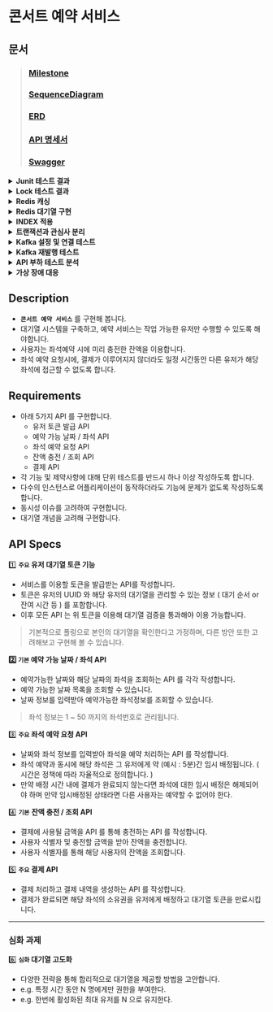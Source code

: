 # 콘서트 예약 서비스

## 문서
> ### [Milestone](https://github.com/users/iPhone-design/projects/2)
> ### [SequenceDiagram](https://sequencediagram.org/index.html?presentationMode=readOnly&shrinkToFit=true#initialData=C4S2BsFMAJA15wcQcB1L1AQY4X1GBQGD03oG1ACxcAcF6QHB7BIOukHge6QAGbAGOsBfR6QR5bBdDoF0NACccAAJgLQA+QDtDgEqHAOosAuaCXJVAKWOBamYziJw-jMAu44EqxwAnj0QKprgD3Hoy3oNGTt+o6cCK44Fem1ZIEa+NgyeiATocAUy9Ai0E4u6kIkMnKUNPTMbOxmKiTCapGk0bSMLBzBzmop1rKkgIMDgDsL0IAtM4A2C9AAFGKAAPOAIJOAN+0AlKFu4cRp0IAznYAzHYH9Q+b5QppF8rlYuASAMROAuIOoaNz8BdLQSyuJnd293ubJVpty3iH57gem-sMXrvuxLIA4Q-B2dYAvy4CDnR3HqU-QV4zcZLGTbMrQQBINdBAAM9gF6axJ1QAh40FAAw9gFQJjpLDZg5YQ6Hw3LItGYvboGToXboHE7e5hCJTfGwhHKOpZaCAF1XADgTv2INLkTMJTjZcW5HXGk22KOgGJmODw+EADTVctaWf7K3bjBlnUxHPkna7A1xXKbeW5BOnCZUyDXmZU0jWWk2AFPHAIaj0EAAb2ARwnhrdLUJyTtBSylHVKYARMYGHWpBqD5QJCOFtQjUb2oK2ePjzMRybQWMWNPBWaFjjDeb22pKxZDdUGvP5Vah2aTdb2k0djiAA)
> ### [ERD](https://dbdiagram.io/d/consert-seat-reservation-service-668d2bd19939893dae72bf91)
> ### [API 명세서](https://documenter.getpostman.com/view/15679108/2sA3dyhWDj)
> ### [Swagger](https://github.com/user-attachments/assets/8638c1ac-4adf-42d8-bbec-c9fd32b3057c)

<details>
<summary><b>Junit 테스트 결과</b></summary>

- 단위 테스트
    - TokenServiceTest
        - ![image](https://github.com/user-attachments/assets/649eaf38-7f5e-4a74-99e5-15765bcc58ec)
    - SeatOptionServiceTest
        - ![image](https://github.com/user-attachments/assets/d7a0ef8d-6d98-471f-9910-b4f0a19f9b65)
    - ReservationServiceTest
        - ![image](https://github.com/user-attachments/assets/d36052d0-e2fe-411f-914f-c6e7f987beba)
    - PaymentServiceTest
        - ![image](https://github.com/user-attachments/assets/c48a90ce-76b0-4298-8487-096ef2e77ede)
    - ConcertOptionServiceTest
        - ![image](https://github.com/user-attachments/assets/3bbf7ef4-7600-4da9-bbef-9c40b139199a)


- 통합 테스트
    - TokenFacadeTest
        - ![image](https://github.com/user-attachments/assets/b270458b-d592-496f-a42b-72871a18ffab)
    - ReservationFacadeTest
        - ![image](https://github.com/user-attachments/assets/48ae86f0-557e-4338-b606-5b3af844ec16)
    - PaymentFacadeTest
        - ![image](https://github.com/user-attachments/assets/ac883506-e18e-4c44-bfa6-da6a318bedfe)
    - CustomerFacadeTest
        - ![image](https://github.com/user-attachments/assets/8bee0e77-45ef-47de-8b82-3298634aa6dc)
    - ConcertFacadeTest
        - ![image](https://github.com/user-attachments/assets/98ce654e-d5c8-4b3e-bff5-f04dd4b4069c)
</details>

<details>
<summary><b>Lock 테스트 결과</b></summary>

- **`적용 전`**
    - 콘서트 좌석 예약 요청
        - ![image](https://github.com/user-attachments/assets/1f4348bf-70dc-463a-b51c-a7c674950d1b)
      
    - 결제
        - ![image](https://github.com/user-attachments/assets/ceba8a6c-863c-4e19-9a21-a52a2e98eef1)

***

- **`비관적락`**

    - 콘서트 좌석 예약 요청
        - ![image](https://github.com/user-attachments/assets/cbe6117b-ab63-4f99-b4b3-75f38fd2a359)
     
    - 콘서트 좌석 예약 요청 테스트 코드
        - ![image](https://github.com/user-attachments/assets/7b181e5b-375a-4fc8-9991-ab875adf933c)



    - 결제
        - ![image](https://github.com/user-attachments/assets/2c43129a-6717-4df6-beea-07a7eb3a3f4b)

    - 결제 테스트 코드
        - ![image](https://github.com/user-attachments/assets/9df23872-b259-4403-aa5f-093ddda2742d)

***

- **`낙관적락`**
    - 콘서트 좌석 예약 요청
        - ![image](https://github.com/user-attachments/assets/9ca66541-c3f3-4740-8bc0-26c9063e17b2)
            - 낙관적락 오류는 발생하나 성공 Case가 없음

    - 콘서트 좌석 예약 요청 테스트 코드
        - ![image](https://github.com/user-attachments/assets/69f9c824-df3d-4c15-9773-ada46a888a20)
        - ![image](https://github.com/user-attachments/assets/518c28a2-2663-4672-86d4-18e7105640a8)
        - ![image](https://github.com/user-attachments/assets/9710aa69-d192-4e7b-aefb-3acdd846495e)

***

- **요약 : 비관적락은 적용 후 성공 Case까지 완료함. 낙관적락은 적용까지는 완료하였으나 retry 부분에 대해 추가 공부가 필요한 것 같다.. 그래서 본 로직에는 비관적락을 적용한 상태입니다.**
    - 비관적락 통합 테스트
    - ![image](https://github.com/user-attachments/assets/fcdc6738-3977-4fee-99c5-5aa5eed76549)
</details>

<details>
<summary><b>Redis 캐싱</b></summary>

- **`적용 부분과 이유`**
    - 콘서트 예약 가능 날짜와 같은 데이터는 자주 수정되지 않고, 주로 조회되는 데이터입니다. Redis 캐시는 이러한 자주 수정되지 않는 데이터에 적합하다 생각합니다. 현재는 콘서트 예약 가능 날짜 데이터가 많지 않지만 앞으로 데이터의 양이 많아질 수 록 퍼포먼스가 더욱 극대화될 것이라고 예상합니다.
      
- **`적용전 후 비교`**
    - 예약 가능 콘서트 조회
        - ![image](https://github.com/user-attachments/assets/5374e085-ac22-4c93-95a6-eeea0e28106e)
</details>

<details>
<summary><b>Redis 대기열 구현</b></summary>

- **`AS-IS`**
    - 기존 스케줄러는 토큰 만료와 예약 미완료 시 좌석을 활성화하는 로직이 하나로 통합되어 있었습니다. 이로 인해 데이터가 증가할 경우 데이터베이스에 큰 부하를 초래할 것으로 예상되며, 쿼리의 의존성도 매우 커졌습니다. 이러한 문제를 해결하기 위해, 스케줄러의 로직을 다음과 같이 조정할 필요가 있습니다.
        - **로직 분리** : 토큰 만료 처리와 예약 미완료 좌석 활성화 처리를 각각 별도의 스케줄러로 분리하여 데이터베이스에 가해지는 부하를 줄입니다. 이 방법은 각 작업을 독립적으로 관리할 수 있게 하여 성능 최적화를 도와줍니다.
        - **캐시 활용** : Redis와 같은 캐시 솔루션을 활용하여 데이터베이스 조회 빈도를 줄입니다. 특히 자주 조회되는 데이터와 같이 변동이 적은 정보를 캐시에 저장하여 데이터베이스의 부하를 줄이고 쿼리 성능을 개선할 수 있습니다.
        - **쿼리 최적화** : 데이터베이스 쿼리를 최적화하여 불필요한 자원 소모를 줄입니다. 쿼리 성능을 향상시키기 위해 인덱스를 추가하거나 쿼리를 재작성하여 데이터베이스의 응답 속도를 개선할 수 있습니다.
    - 쿼리
        - ![image](https://github.com/user-attachments/assets/3981ecc8-0b81-45f0-a95b-4fc9b57d2ae4)

        - ![image](https://github.com/user-attachments/assets/aa80acd7-0490-48ed-aa7e-9b12c8802069)

    - 로직
        - ![image](https://github.com/user-attachments/assets/d80c468d-50d1-4427-a87d-75e6ac6b3b13)

- **`TO-BE`**
    - 기존의 스케줄러는 토큰 만료와 예약 미완료 시 좌석 활성화를 하나의 로직으로 처리했습니다. 이로 인해 데이터베이스에 높은 부하가 발생하고, 쿼리에 대한 의존성이 커졌습니다. 이를 해결하기 위해 다음과 같이 조정했습니다.
        - 토큰 만료 처리와 예약 미완료 좌석 활성화를 **별도의 스케줄러로 분리**했습니다.
        - 각 스케줄러는 **독립적**으로 작동하며, **특정 작업만**을 처리합니다.
        - 로직 분리로 인해 **데이터베이스의 부하가 줄어들고**, 각 작업에 대한 **성능 최적화가 가능**해졌습니다.
      
- **`결과`**
    - 현재의 결과는 더미 데이터가 많지 않아 효과적이다 볼 수는 없지만 추후에 데이터가 많아질 수 록 성능이 더 욱 좋아질 것으로 예상합니다.
        - 토큰 만료와 좌석 활성화 시키는 스케줄러 (DB)
            - ![image](https://github.com/user-attachments/assets/46447b1a-f710-4962-92de-56c744a886f7)
          
        - 대기열 토큰을 활성화 시키는 스케줄러 (Redis)
            - ![image](https://github.com/user-attachments/assets/94e18b42-2a6a-4360-813c-6439e400bd8b)

        - 토큰 만료와 좌석 활성화 시키는 스케줄러 (Redis)
            - ![image](https://github.com/user-attachments/assets/297a73df-cba6-4790-bec8-4ec0b2d594c6)
    - 로직
        - ![image](https://github.com/user-attachments/assets/eac7aaee-dc0e-4f9d-b08e-567ecbd4adc5)
        - ![image](https://github.com/user-attachments/assets/fe5102db-9825-41f3-8d10-f8a09faf6ec6)
</details>

<details>
<summary><b>INDEX 적용</b></summary>
    
- **`AS-IS`**
    - **예약 가능 날짜**
        - 실행계획
            - ![image](https://github.com/user-attachments/assets/8d2a0d4f-6876-4bb1-a841-527ab539e61b)
        - 소요시간
            - ![image](https://github.com/user-attachments/assets/aa86a4e7-6be5-43b2-987d-a4d2d95a218a)

    - **예약 가능 좌석**
        - 실행계획
            - ![image](https://github.com/user-attachments/assets/2e09a82b-729f-478c-bcd9-2aca00dd77d5)
        - 소요시간
            - ![image](https://github.com/user-attachments/assets/26ceefae-8c95-4056-a86e-c0968c21e09f)

- **`TO-BE`**
    - **예약 가능 날짜** : 예약 가능 날짜를 조회할 때, 대량의 콘서트 데이터 중에서 날짜 기준으로 조회하기 때문에 날짜에 대한 정보를 빠르게 필터 하기 위해 인덱스를 사용해야 한다고 생각하여 적용하였습니다.
        - 인덱스
            - [CONCERT_OPTION](https://github.com/iPhone-design/hhplus-concert-reservation-java/pull/33/commits/82f64bb4298cf7d10882d9e397a1a585c0053813)
        - 실행계획
            - ![image](https://github.com/user-attachments/assets/1ec77d86-a6e1-43cd-a4ca-7f49c5697b2e)
        - 소요시간
            - ![image](https://github.com/user-attachments/assets/9c484c03-f0ef-483b-b70a-37e3f18f3412)
              
    - **예약 가능 좌석** : 예약 가능 날짜를 조회할 때, 대량의 좌석 데이터 중에서 활성화 상태와 특정 콘서트 옵션 ID 기준으로 조회하기 때문에 상태, 콘서트 옵션 ID의 복합 인덱스를 사용해야 한다고 생각하여 적용하였습니다.
        - 인덱스
            - [SEAT_OPTION](https://github.com/iPhone-design/hhplus-concert-reservation-java/pull/33/commits/17c2d617a1845187204892a5d6a66992ed772949#diff-39601111723397cde51fa9421ae3bcba523479b69d6ad24231bdf8df9ff638a6)
        - 실행계획
            - ![image](https://github.com/user-attachments/assets/bdf147fd-f6f3-4c04-9347-5d99bb0e319b)
        - 소요시간
            - ![image](https://github.com/user-attachments/assets/c204bef7-c93f-492b-9c0f-52e4fed32536)
      
- **`결과`**
    - 예약 가능 날짜 : **68.64%** 소요 시간 개선
    - 예약 가능 좌석 : **55.55%** 소요 시간 개선
</details>

<details>
<summary><b>트랜잭션과 관심사 분리</b></summary>
    
- 분리할 필요가 있는 트랜잭션
    - 결제
        - 분리 필요성
            - 포인트 차감 로직과 결제 처리 로직이 하나의 트랜잭션 내에 포함되어 있을 경우, 결제 처리 로직이 실패하면 전체 결제가 실패하는 문제가 발생할 수 있습니다. 특히, 결제 처리 로직이 외부 API와 연동되어 있다면, 외부 API의 문제로 인해 결제가 실패할 경우 결제 시스템 전체에 영향을 미칠 수 있는 심각한 문제가 발생할 수 있습니다.
        - 로직
            - **`AS-IS`**
                - ```
                  // 트랜잭션 시작
                  예약 상태 값 변경
                  이용자 금액 사용
                  활성화 토큰 삭제
                  결제
                  // 트랜잭션 끝
                  ```
     
                - ![image](https://github.com/user-attachments/assets/be4cbdea-977d-4df1-ac2f-66a9e2534b62)
                  
            - **`TO-BE`**
                - ```
                  // 트랜잭션 시작
                  예약 상태 값 변경
                  이용자 금액 사용
                  활성화 토큰 삭제
                  // 트랜잭션 끝
                    
                  결제
                  ```
                - ![image](https://github.com/user-attachments/assets/bfdeb191-6ad2-4135-bc9e-2ef1c998816c)
                - ![image](https://github.com/user-attachments/assets/1daf7ec1-a899-4c47-a11f-a41dae9e209f)

    - 예약
        - 분리 필요성
            - 예약 정보를 저장하는 로직이 실패할 경우, 자리 임시 배정 처리가 롤백되는 문제가 발생할 수 있습니다. 이로 인해 사용자가 선택한 자리가 해제되어 혼란이 생길 수 있습니다. 또한, 이후 예약 정보를 처리하는 서비스가 분리되면 이러한 문제는 더 심각해질 수 있으며, 시스템 전반에 걸쳐 일관성을 유지하기 어려워질 수 있습니다.
        - 로직
            - **`AS-IS`**
                - ```
                  // 트랜잭션 시작
                  좌석 상태 값 변경
                  예약
                  // 트랜잭션 끝
                  ```
                - ![image](https://github.com/user-attachments/assets/1fc53a5c-dd94-42b9-a32b-2fb33b5124f8)

            - **`TO-BE`**
                - ```
                  // 트랜잭션 시작
                  좌석 상태 값 변경
                  // 트랜잭션 끝
    
                  예약
                  ```
                - ![image](https://github.com/user-attachments/assets/96a534f4-bbf8-4b7d-9e55-f04a8bf09ecb)
                - ![image](https://github.com/user-attachments/assets/ccfa3746-521c-4db1-ac4f-7908cea2f949)
</details>

<details>
<summary><b>Kafka 설정 및 연결 테스트</b></summary>
    
- **[Step17](https://github.com/iPhone-design/hhplus-concert-reservation-java/pull/35)**
    
- **[Kafka 설정](https://github.com/iPhone-design/hhplus-concert-reservation-java/pull/35/commits/24fc0026bdd511a0cbf04aa022d8bdd6afed8335)**

- **`Kafka 메시지 발행 및 소비 테스트 결과`**
    - ![image](https://github.com/user-attachments/assets/ae09ff84-3db4-4978-9144-c2b149083bb3)
</details>

<details>
<summary><b>Kafka 재발행 테스트</b></summary>

- **[Step18](https://github.com/iPhone-design/hhplus-concert-reservation-java/pull/36)**

- **`Outbox 재발행 테스트 결과`**
    - ![image](https://github.com/user-attachments/assets/ee5ec739-4603-4708-9b7d-3d67afebb4b4)
    - ![image](https://github.com/user-attachments/assets/277c34a5-ce5b-4640-a529-e63cc7794fed)


</details>

<details>
<summary><b>API 부하 테스트 분석</b></summary>
    
# API 부하 테스트 분석 보고서
- **테스트 목적**
	- 이 문서의 목적은 콘서트 예약 서비스 API의 성능, 안정성, 확장성을 평가하기 위해 부하 테스트와 최고 부하 테스트를 수행한 결과를 분석하는 것입니다. 이를 통해 시스템이 예상되는 트래픽을 얼마나 잘 처리할 수 있는지, 급증하는 트래픽 상황에서 안정적으로 동작할 수 있는지를 확인하고, 개선이 필요한 부분을 제시합니다.

- **테스트 도구 및 환경**
	- **K6** : 부하 테스트 도구로, 다양한 사용자 시나리오를 시뮬레이션하여 API의 성능을 평가합니다.
	- **InfluxDB** : 테스트 결과를 수집하고 저장하는 데 사용된 시계열 데이터베이스입니다.
	- **Grafana** : 시각화 도구로, InfluxDB에 저장된 데이터를 분석하고 대시보드에서 실시간으로 모니터링합니다.

- **주요 성능 지표 (K6 지표의 의미)**
	- **Checks**
		- checks : 성공률과 실패율을 보여주는 중요한 지표로, 성능과 관련된 다양한 조건이 충족되었는지 확인할 수 있습니다.
	- **Data Received / Data Sent**
		- data_received : 서버가 받은 총 데이터 양과 초당 받은 데이터 양을 나타냅니다.
		- data_sent : 클라이언트가 서버로 보낸 총 데이터 양과 초당 보낸 데이터 양을 나타냅니다.
	- **HTTP Request Metrics** : 각 요청의 지연 시간, 연결 시간, 전송 시간 등을 측정하여 응답 시간의 품질을 평가합니다.
		- http_req_blocked : 요청이 차단된 평균 시간, 최소, 중앙값, 최대값 등을 나타냅니다.
		- http_req_connecting : 서버와 연결을 수립하는 데 걸린 평균 시간입니다.
		- http_req_duration : 요청이 시작된 순간부터 완료되기까지 걸린 총 시간입니다. 이 값이 크면 서버의 응답이 느리다는 것을 의미합니다.
		- http_req_failed : 총 요청 중 실패한 요청의 비율입니다.
		- http_req_waiting : 클라이언트가 응답을 기다린 시간입니다.
		- http_req_receiving : 서버로부터 응답을 받은 시간입니다.
		- http_req_sending : 클라이언트가 요청을 서버로 보내는 데 걸린 시간입니다.
	- **Virtual Users (VUs)** : 테스트 동안 활성화된 가상 사용자 수를 통해 서버의 부하 처리 능력을 평가합니다.
		- vus : 테스트 동안 활성화된 가상 사용자의 수입니다. 최소값과 최대값도 함께 나타납니다.
		- vus_max : 테스트 동안 동시 활성화된 최대 가상 사용자 수입니다.

- **테스트 시나리오**
	- **Load Test (부하 테스트)**
		- **목적** : 일정한 트래픽 하에서 시스템의 안정성과 성능을 평가합니다.
		- **시나리오** : 가상의 사용자를 점진적으로 증가시키면서 시스템이 정상적으로 동작하는지 평가합니다.
		- **설정** : 1분간 50명, 3분간 100명, 1분간 150명의 가상 사용자 유지 이후 2분간 사용자를 0으로 감소시킵니다.
	-  **Peak Test (최고 부하 테스트)**
		- **목적** : 급증하는 트래픽 상황에서 시스템이 어떻게 반응하는지를 평가합니다.
		- **시나리오** : 사용자를 급격히 증가시켜 최고 부하 상태에서 시스템의 성능을 확인합니다.
		- **설정** : 2분간 100명, 2분간 500명, 1분간 1000명(피크 상태)의 가상 사용자 유지이후 사용자를 단계적으로 감소시킵니다.
  	 ```
	    	// Load 테스트 설정
		export let options = {
		    stages: [
			{ duration: '1m', target: 50 },   // 1분 동안 50명의 가상 사용자를 유지
			{ duration: '3m', target: 100 },  // 3분 동안 100명의 가상 사용자를 유지
			{ duration: '1m', target: 150 },  // 1분 동안 150명의 가상 사용자를 유지
			{ duration: '2m', target: 0 }     // 2분 동안 가상 사용자 수를 0으로 감소
		    ],
		};
		
		// Peak 테스트 설정
		export let options = {
		    stages: [
			{ duration: '2m', target: 100 },  // 2분 동안 100명의 가상 사용자를 유지
			{ duration: '2m', target: 500 },  // 2분 동안 가상 사용자를 500명으로 급증
			{ duration: '1m', target: 1000 }, // 1분 동안 가상 사용자를 1000명으로 급증 (피크)
			{ duration: '2m', target: 500 },  // 2분 동안 가상 사용자 수를 500명으로 감소
			{ duration: '2m', target: 100 },  // 2분 동안 100명의 가상 사용자를 유지
			{ duration: '2m', target: 0 }     // 2분 동안 가상 사용자 수를 0으로 감소
		    ],
		};
	```
      

- **테스트 결과 분석**
	- **유저 토큰 발급 API (POST /redis/issue)**
		- **Load Test 결과**
  			- ![image](https://github.com/user-attachments/assets/319dd709-8ee5-4924-8dde-16eb5ca7b551)
			- **성공률** : 100% (모든 요청이 성공적으로 처리됨)
			- **처리량** : 초당 약 52개의 요청을 처리하여 총 22,169개의 요청을 처리함
			- **응답 시간**
				- 평균 : 415.34ms
				- 중앙값 : 237.12ms
				- 90번째 백분위수 : 1.01s
				- 95번째 백분위수 : 1.13s
			- **분석** : 평균 응답 시간이 415.34ms로 양호한 편이나, 90번째와 95번째 백분위수에서 1초 이상 걸리는 경우가 나타났습니다. 이는 특정 시점에서 서버의 부하가 증가했음을 시사하며, 이러한 경우에 대한 최적화가 필요합니다.
		- **Peak Test 결과**
  			- ![image](https://github.com/user-attachments/assets/5fb9ff87-a3f1-4833-a885-181f4f7ce7a0)
			- **성공률** : 100% (모든 요청이 성공적으로 처리됨)
			- **처리량** : 초당 약 72개의 요청을 처리하여 총 47,845개의 요청을 처리함
			- **응답 시간**
				- 평균 : 3.76s
				- 중앙값 : 2.66s
				- 90번째 백분위수 : 8.77s
				- 95번째 백분위수 : 10.02s
			- **분석** : 피크 부하 상황에서 평균 응답 시간이 크게 증가하였으며, 95번째 백분위수에서 10초 이상의 응답 지연이 발생했습니다. 이는 시스템이 피크 부하를 처리하는 데 어려움을 겪고 있음을 나타내며, 특히 높은 트래픽에 대한 대응 방안이 필요합니다.
	- **예약 날짜 가능 조회 API (GET /concert/dates)**
		- **Load Test 결과**
  			- ![image](https://github.com/user-attachments/assets/f073bbc6-741c-4392-a888-d8a444b70577)
			 - **성공률** : 100% (모든 요청이 성공적으로 처리됨)
			 - **처리량** : 초당 약 73개의 요청을 처리하여 총 30,092개의 요청을 처리함
			 - **응답 시간**
				- 평균 : 6.26ms
				- 중앙값 : 5.62ms
				- 90번째 백분위수 : 10.92ms
				- 95번째 백분위수 : 12.87ms
			- **분석**: 응답 시간이 매우 짧아, 부하 테스트에서 우수한 성능을 보였습니다. API의 효율성과 네트워크 상태가 양호함을 알 수 있습니다.
		- **Peak Test 결과**
  			- ![image](https://github.com/user-attachments/assets/ee3ddc88-4ebc-4adc-8ae6-20eb05fb444c)
			- **성공률** : 100% (모든 요청이 성공적으로 처리됨)
			- **처리량** : 초당 약 325개의 요청을 처리하여 총 215,331개의 요청을 처리함
			- **응답 시간**
				- 평균 : 12.1ms
				- 중앙값 : 10.55ms
				- 90번째 백분위수 : 22.24ms
				- 95번째 백분위수 : 26.83ms
			- **분석** : 피크 부하 상황에서도 응답 시간이 12.1ms로 매우 짧았습니다. 다만, 95번째 백분위수에서 응답 시간이 26.83ms로 증가하였으며, 이는 매우 높은 트래픽에서도 우수한 성능을 유지하고 있음을 나타냅니다.
	- **콘서트 예약 API (POST /concert/reservation)**
		- **Load Test 결과**
			- ![image](https://github.com/user-attachments/assets/f41e756d-b641-40f2-b874-efa6064b9705)
			- **성공률** : 33.64% (이미 예약된 좌석인 경우에 실패)
			- **처리량** : 초당 약 73개의 요청을 처리하여 총 31,086개의 요청을 처리함
			- **응답 시간**
				- 평균 : 6.07ms
				- 중앙값 : 5.36ms
				- 90번째 백분위수 : 10.37ms
				- 95번째 백분위수 : 12.87ms
			- **분석** : API는 높은 속도로 요청을 처리하고 있으며, 성능적으로 큰 문제는 없습니다. 그러나, 이미 예약된 좌석에 대해 반복적으로 실패하는 요청이 발생하고 있으므로, 성공률을 개선하기 위해 예약 프로세스의 최적화가 필요합니다. 예를 들어, 좌석 예약 상태를 미리 캐싱하여 중복 요청을 줄이는 방법이나, 사용자 인터페이스에서 예약 가능 여부를 실시간으로 업데이트하는 기능을 고려할 수 있습니다.
		- **Peak Test 결과**
			- ![image](https://github.com/user-attachments/assets/d45c71b2-472b-408f-b5bd-fd319af4cf5e)
			- **성공률** : 28.63% (이미 예약된 좌석인 경우에 실패)
			- **처리량** : 초당 약 292개의 요청을 처리하여 총 193,104개의 요청을 처리함
			- **응답 시간**
				- 평균 : 29.53ms
				- 중앙값 : 5.95ms
				- 90번째 백분위수 : 29.17ms
				- 95번째 백분위수 : 56.11ms
			- **분석** : Peak Test에서는 트래픽 급증으로 인한 서버 부하가 증가하면서 성공률이 떨어지고, 응답 시간의 변동성이 커졌습니다. 이는 시스템이 현재 상태로는 급격한 트래픽 변화에 충분히 대응하지 못하고 있음을 시사합니다. 성공률과 응답 시간을 개선하기 위해 서버 용량 확장, 데이터베이스 최적화, 캐싱 전략 강화 등 다양한 개선 방안을 검토할 필요가 있습니다.

- **종합 분석**
	- **성공률 및 실패율**
		- **성공률**: 모든 API가 Load Test와 Peak Test 모두에서 100% 성공률을 기록했습니다. 이는 전반적으로 안정적인 성능을 보여줍니다. `피크 부하`에서의 응답 시간과 성공률 문제는 다루어야 할 부분입니다. 특히 `POST /concert/reservation API`는 이미 예약된 좌석에 대한 중복 요청이 실패하는 문제가 있으며, 이는 성공률에 영향을 미치고 있습니다.
	- **응답 시간**
		- **POST /redis/issue API**: Load Test에서는 평균 응답 시간이 415.34ms로 양호했지만, Peak Test에서 평균 응답 시간이 3.76s로 크게 증가했습니다. 95번째 백분위수에서 10초 이상의 응답 지연이 발생하여 피크 부하 상황에서의 성능 저하가 두드러집니다. 이는 데이터베이스 및 서버 자원의 추가적인 최적화가 필요함을 의미합니다.
		- **GET /concert/dates API**: Load Test와 Peak Test 모두에서 매우 짧은 응답 시간을 유지하고 있어 성능이 우수합니다. 응답 시간의 일관성을 유지하는 것은 중요한 성과입니다.
	- **서버 부하 처리 능력**
		- **GET /concert/dates API**: 피크 부하에서도 우수한 성능을 유지하며, 서버가 높은 부하를 잘 처리하고 있음을 보여줍니다.
		- **POST /redis/issue API**: Peak Test에서 처리량 증가와 함께 성능 저하가 발생했습니다. 이는 트래픽 급증에 대한 서버의 처리 능력이 한계에 달했음을 시사합니다. 캐싱 전략 강화, 데이터베이스의 수평적 확장, 리소스 할당 최적화 등을 고려해야 합니다.
	- **네트워크 성능**
		- 모든 API에서 네트워크 성능은 대체로 안정적이었습니다. 그러나 피크 부하 상황에서의 연결 시간 및 전송 시간 분석이 추가로 필요합니다. 특히 데이터베이스와의 연결 성능 개선이 중요할 수 있습니다.
	- **데이터 전송 효율성**
		- 데이터 전송은 전반적으로 효율적으로 관리되고 있는 것으로 보입니다. 그러나 피크 부하에서 데이터 전송 최적화를 위해 데이터 압축이나 전송 경량화 방안을 검토할 필요가 있습니다. 데이터 전송량이 급격히 증가할 경우, 데이터 전송을 최적화하여 성능을 개선할 수 있습니다.
- **개선 방안**
	- **서버 및 데이터베이스 최적화**: `POST /redis/issue API`의 경우, 데이터베이스 연결 풀 조정, 쿼리 최적화, 인덱싱 개선 등을 통해 성능을 개선합니다. 서버 용량을 확장하고, 수평적 확장을 통해 피크 부하 상황에서도 안정성을 유지할 수 있도록 합니다.
	- **캐싱 전략 강화**: 자주 조회되는 데이터나 상태 정보를 캐싱하여 데이터베이스의 부하를 줄이고, 응답 시간을 단축시킬 수 있습니다. 특히 `POST /concert/reservation API`에서 예약 상태를 캐싱하여 중복 요청을 줄이는 방안을 고려합니다.
	- **트래픽 관리 및 부하 분산**: 로드 밸런서를 활용하여 트래픽을 분산시키고, 특정 시간대의 트래픽 패턴을 분석하여 최적의 부하 분산 전략을 수립합니다.
	- **네트워크 성능 향상**: 네트워크 구성 및 데이터 전송 효율성을 개선하여, 데이터베이스와의 연결 시간을 단축시키고, 전송 지연을 최소화합니다.
	- **데이터 전송 최적화**: 데이터 압축 기술을 적용하여 데이터 전송량을 줄이고, 경량화된 데이터 포맷을 사용하여 성능을 향상시킵니다.
</details>

<details>
<summary><b>가상 장애 대응</b></summary>
    
# 장애 대응 보고서
- **장애 개요**
	- 장애 발생 서비스 : 콘서트 예약 시스템 API
	- 장애 발생 일시 : 2024년 8월 22일 19 :30
	- 장애 복구 일시 : 2024년 8월 22일 20 :45
	- 장애 지속 시간 : 1시간 15분
	- 장애 유형 : 데이터베이스 연결 장애
	
- **장애 발생 원인**
	- 데이터베이스 연결 풀 설정 오류 : 연결 풀(pool)의 설정 오류로 인해 비정상적으로 많은 연결이 생성되었고, 이로 인해 데이터베이스의 자원이 고갈되었습니다.
	- 과도한 트래픽 : 해당 시간대에 예상치를 초과하는 과도한 트래픽이 발생하였고, 데이터베이스 서버가 이를 처리하지 못해 연결이 끊기면서 API 서버가 정상적으로 요청을 처리하지 못했습니다.
	- 시스템 설계 문제 : 트래픽 급증에 대비한 충분한 시스템 설계가 미비하여 서버 자원의 효율적 분배 및 확장이 이루어지지 않았습니다.
		
- **장애 영향**
	- 유저 불편 : 장애가 발생한 1시간 15분 동안 사용자들은 콘서트 예약을 진행할 수 없었습니다.
	- 예약 요청 실패 : 약 5,000건의 예약 요청이 실패하였으며, 이로 인해 서비스 이용에 불편을 겪은 사용자가 다수 발생했습니다.
	- 비즈니스 손실 : 평균 콘서트 티켓 가격이 100,000원이며, 일반적인 예약 성공률이 60%임을 감안할 때 약 3,000건의 판매가 이루어질 것으로 추정됩니다. 이를 바탕으로 예상 손실 금액은 3억 원으로 산출됩니다.

- **장애 대응 절차**
	- 장애 탐지 및 알림 : 19 :30에 장애가 발생한 직후 시스템 모니터링 툴을 통해 장애가 탐지되었습니다. 관련 팀에게 자동 알림이 전송되었습니다.
	- 장애 원인 분석 : 초기 분석 결과 데이터베이스 연결 문제로 판단되어 해당 서버 및 연결 풀 설정을 점검하였습니다.
	- 응급 조치 : 연결 풀 설정을 임시로 수정하고, 데이터베이스 서버를 재시작하여 장애를 우선적으로 해결하였습니다.
	- 복구 및 확인 : 20 :45에 시스템이 정상화되었음을 확인하고, 추가적인 트래픽 테스트를 통해 복구 상태를 점검하였습니다.

- **장애 방지 정책**
	- 숏텀 (Short-term)
		- 데이터베이스 연결 풀 설정 조정 : 불필요한 연결 생성을 방지하기 위해 연결 풀 설정을 조정하고, 필요 시 최대 연결 수를 제한하여 자원 고갈을 방지합니다.
		- 모니터링 강화 : 트래픽 급증 시 알림을 받을 수 있는 모니터링 시스템을 강화하고, 실시간으로 트래픽 상태를 모니터링할 수 있는 대시보드를 추가로 구축합니다.
		- 장애 대응 절차 정립 및 교육 : API 서버 장애 발생 시 빠르게 대응할 수 있도록 장애 대응 절차를 재정립하고, 이를 바탕으로 팀원들을 대상으로 정기적인 교육을 실시합니다.

	- 미드텀 (Mid-term)
		- 서버 용량 확장 : 데이터베이스 서버의 용량을 확장하고, 서버 리소스의 효율적 배분을 통해 트래픽 증가에 대응할 수 있도록 시스템을 업그레이드합니다.
		- 트래픽 패턴 분석 및 분산 : 특정 시간대에 트래픽이 집중되는 패턴을 분석하여, 트래픽 분산을 위한 로드 밸런싱 및 캐싱 전략을 도입합니다.
		- 쿼리 최적화 : 데이터베이스 쿼리의 효율성을 향상시키기 위한 최적화 작업을 수행하고, 자주 조회되는 데이터에 대해 캐싱을 적용하여 데이터베이스 부하를 줄입니다.

	- 롱텀 (Long-term)
		- 서버 이중화 및 자동 페일오버(failover) 시스템 도입 : 장애 발생 시에도 서비스가 중단되지 않도록 이중화 및 자동 페일오버 시스템을 도입합니다.
		- 클라우드 기반 자원 할당 시스템 : 트래픽 변화에 따라 자원을 탄력적으로 할당할 수 있는 클라우드 기반의 시스템을 도입하여 유연하게 대응할 수 있도록 합니다.
		- 주기적인 모의 훈련 : 장애 상황에 대한 주기적인 모의 훈련을 통해 장애 대응 능력을 강화하고, 실질적인 장애 대응 절차를 지속적으로 점검합니다.

- **결론 및 교훈**
	- 이번 장애는 트래픽 급증에 대한 대비가 충분하지 못한 점과 데이터베이스 연결 풀 설정의 미비로 인해 발생했습니다. 장애가 발생한 기간 동안 사용자들에게 큰 불편을 초래했고, 비즈니스 측면에서도 상당한 손실이 발생했습니다. 이를 교훈 삼아, 앞으로는 장애 예방 및 대응 절차를 강화하여 동일한 문제가 재발하지 않도록 최선을 다할 것입니다.
</details>

## Description

- **`콘서트 예약 서비스`** 를 구현해 봅니다.
- 대기열 시스템을 구축하고, 예약 서비스는 작업 가능한 유저만 수행할 수 있도록 해야합니다.
- 사용자는 좌석예약 시에 미리 충전한 잔액을 이용합니다.
- 좌석 예약 요청시에, 결제가 이루어지지 않더라도 일정 시간동안 다른 유저가 해당 좌석에 접근할 수 없도록 합니다.

## Requirements

- 아래 5가지 API 를 구현합니다.
    - 유저 토큰 발급 API
    - 예약 가능 날짜 / 좌석 API
    - 좌석 예약 요청 API
    - 잔액 충전 / 조회 API
    - 결제 API
- 각 기능 및 제약사항에 대해 단위 테스트를 반드시 하나 이상 작성하도록 합니다.
- 다수의 인스턴스로 어플리케이션이 동작하더라도 기능에 문제가 없도록 작성하도록 합니다.
- 동시성 이슈를 고려하여 구현합니다.
- 대기열 개념을 고려해 구현합니다.

## API Specs

1️⃣ **`주요` 유저 대기열 토큰 기능**

- 서비스를 이용할 토큰을 발급받는 API를 작성합니다.
- 토큰은 유저의 UUID 와 해당 유저의 대기열을 관리할 수 있는 정보 ( 대기 순서 or 잔여 시간 등 ) 를 포함합니다.
- 이후 모든 API 는 위 토큰을 이용해 대기열 검증을 통과해야 이용 가능합니다.

> 기본적으로 폴링으로 본인의 대기열을 확인한다고 가정하며, 다른 방안 또한 고려해보고 구현해 볼 수 있습니다.

**2️⃣ `기본` 예약 가능 날짜 / 좌석 API**

- 예약가능한 날짜와 해당 날짜의 좌석을 조회하는 API 를 각각 작성합니다.
- 예약 가능한 날짜 목록을 조회할 수 있습니다.
- 날짜 정보를 입력받아 예약가능한 좌석정보를 조회할 수 있습니다.

> 좌석 정보는 1 ~ 50 까지의 좌석번호로 관리됩니다.

3️⃣ **`주요` 좌석 예약 요청 API**

- 날짜와 좌석 정보를 입력받아 좌석을 예약 처리하는 API 를 작성합니다.
- 좌석 예약과 동시에 해당 좌석은 그 유저에게 약 (예시 : 5분)간 임시 배정됩니다. ( 시간은 정책에 따라 자율적으로 정의합니다. )
- 만약 배정 시간 내에 결제가 완료되지 않는다면 좌석에 대한 임시 배정은 해제되어야 하며 만약 임시배정된 상태라면 다른 사용자는 예약할 수 없어야 한다.

4️⃣ **`기본`**  **잔액 충전 / 조회 API**

- 결제에 사용될 금액을 API 를 통해 충전하는 API 를 작성합니다.
- 사용자 식별자 및 충전할 금액을 받아 잔액을 충전합니다.
- 사용자 식별자를 통해 해당 사용자의 잔액을 조회합니다.

5️⃣ **`주요` 결제 API**

- 결제 처리하고 결제 내역을 생성하는 API 를 작성합니다.
- 결제가 완료되면 해당 좌석의 소유권을 유저에게 배정하고 대기열 토큰을 만료시킵니다.

---

### 심화 과제

6️⃣ **`심화` 대기열 고도화**

- 다양한 전략을 통해 합리적으로 대기열을 제공할 방법을 고안합니다.
- e.g. 특정 시간 동안 N 명에게만 권한을 부여한다.
- e.g. 한번에 활성화된 최대 유저를 N 으로 유지한다.
